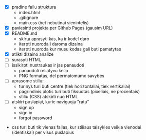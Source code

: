- [x] pradine failu struktura
    - index.html
    - .gitignore
    - main.css (bet nebutinai vienintelis)
- [x] paviesinti projekta per Github Pages (gausim URL)
- [x] README.md
    - skirta aprasyti kas, ka ir kodel daro
    - iterpti nuoroda i daroma dizaina
    - iterpti nuoroda kur musu kodas gali buti pamatytas
- [x] atlikti dizaino analize
- [ ] surasyti HTML
- [ ] issikirpti nuotraukas ir jas panaudoti 
    - panaudoti reliatyvu kelia
    - PNG formatas, del permatomumo savybes
- [ ] aprasome stiliu:
    - turinys turi buti centre (tiek horizontaliai, tiek vertikaliai)
    - pagrindinis plotis turi buti fiksuotas (pixeliais, ne procentais)
    - stiliu (CSS) atskirti nuo HTML
- [ ] atskiri puslapiai, kurie naviguoja "ratu"
    - sign up
    - sign in
    - forgot password
- css turi buti tik vienas failas, kur stiliaus taisykles veikia vienodai (identiskai) per visus puslapius